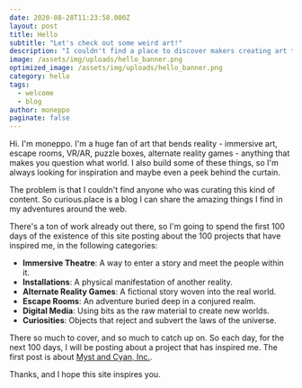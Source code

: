 ```yaml
---
date: 2020-08-28T11:23:58.000Z
layout: post
title: Hello
subtitle: "Let's check out some weird art!"
description: "I couldn't find a place to discover makers creating art that blurred the lines of reality. So I made one." 
image: /assets/img/uploads/hello_banner.png
optimized_image: /assets/img/uploads/hello_banner.png
category: hello
tags:
  - welcome
  - blog
author: moneppo
paginate: false
---
```

Hi. I'm moneppo. I'm a huge fan of art that bends reality - immersive art, escape rooms, VR/AR, puzzle boxes,
alternate reality games - anything that makes you question what world. I also build some of these things, so
I'm always looking for inspiration and maybe even a peek behind the curtain.

The problem is that I couldn't find anyone who was curating this kind of content. So curious.place is a blog
I can share the amazing things I find in my adventures around the web. 

There's a ton of work already out there, so I'm going to spend the first 100 days of the existence of this site
posting about the 100 projects that have inspired me, in the following categories:
- **Immersive Theatre**: A way to enter a story and meet the people within it.
- **Installations**: A physical manifestation of another reality.
- **Alternate Reality Games**: A fictional story woven into the real world.
- **Escape Rooms**: An adventure buried deep in a conjured realm.
- **Digital Media**: Using bits as the raw material to create new worlds.
- **Curiosities**: Objects that reject and subvert the laws of the universe.

There so much to cover, and so much to catch up on. So each day, for the next 100 days, I will be posting about a project that has inspired me. The first post is about <a href="2020-08-28-myst">Myst and Cyan, Inc.</a>.

Thanks, and I hope this site inspires you.
